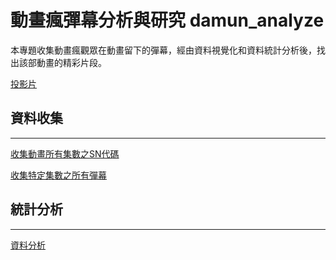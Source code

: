 # 動畫瘋彈幕分析與研究 damun_analyze

本專題收集動畫瘋觀眾在動畫留下的彈幕，經由資料視覺化和資料統計分析後，找出該部動畫的精彩片段。

[投影片](https://docs.google.com/presentation/d/1LSa7e1Pt3QaosPeIzrhkGOUWC9AdLDF3/edit?usp=sharing&ouid=102513987874431220293&rtpof=true&sd=true)

## 資料收集
---

[收集動畫所有集數之SN代碼](https://github.com/YUN1022/damun_analyze/blob/main/get_sn.py)

[收集特定集數之所有彈幕](https://github.com/YUN1022/damun_analyze/blob/main/danmu_clawer.py)

## 統計分析
---
[資料分析](https://github.com/YUN1022/damun_analyze/blob/main/get_highlight_section.py)